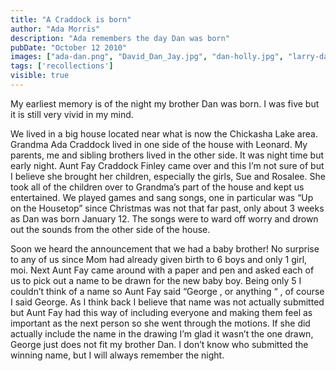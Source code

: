 ```yaml
---
title: "A Craddock is born"
author: "Ada Morris"
description: "Ada remembers the day Dan was born"
pubDate: "October 12 2010"
images: ["ada-dan.png", "David_Dan_Jay.jpg", "dan-holly.jpg", "larry-dan.jpg"]
tags: ['recollections']
visible: true
---
```

My earliest memory is of the night my brother Dan was born. I was five but it is still very vivid in my mind.

We lived in a big house located near what is now the Chickasha Lake area. Grandma Ada Craddock lived in one side of the house with Leonard. My parents, me and sibling brothers lived in the other side. It was night time but early night.  Aunt Fay Craddock Finley came over and this I’m not sure of but I believe she brought her children, especially the girls, Sue and Rosalee.  She took all of the children over to Grandma’s part of the house and kept us entertained. We played games and sang songs, one in particular was “Up on the Housetop” since Christmas was not that far past, only about 3 weeks as Dan was born January 12.  The songs were to ward off worry and drown out the sounds from the other side of the house.

Soon we heard the announcement that we had a baby brother! No surprise to any of us since Mom had already given birth to 6 boys and only 1 girl, moi.  Next Aunt Fay came around with a paper and pen and asked each of us to pick out a name to be drawn for the new baby boy. Being only 5 I couldn’t think of a name so Aunt Fay said  “George , or anything “ , of course I said George. As I think back I believe that name was not actually submitted but Aunt Fay had this way of including everyone and making them feel as important as the next person so she went through the motions.  If she did actually include the name in the drawing I’m glad it wasn’t the one drawn, George just does not fit my brother Dan. I don’t know who submitted the winning name, but I will always remember the night.
